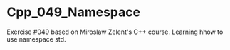 # Cpp_049_Namespace
Exercise #049 based on Miroslaw Zelent's C++ course.
Learning hhow to use namespace std.
